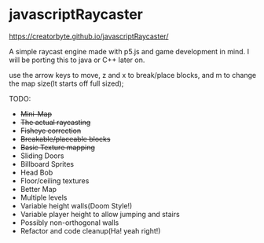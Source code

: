 # javascriptRaycaster
https://creatorbyte.github.io/javascriptRaycaster/

A simple raycast engine made with p5.js and game development in mind.
I will be porting this to java or C++ later on.

use the arrow keys to move, z and x to break/place blocks, and m to change the map size(It starts off full sized);

TODO:
- ~~Mini-Map~~
- ~~The actual raycasting~~
- ~~Fisheye correction~~
- ~~Breakable/placeable blocks~~
- ~~Basic Texture mapping~~
- Sliding Doors
- Billboard Sprites
- Head Bob
- Floor/ceiling textures
- Better Map
- Multiple levels
- Variable height walls(Doom Style!)
- Variable player height to allow jumping and stairs
- Possibly non-orthogonal walls
- Refactor and code cleanup(Ha! yeah right!)

